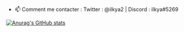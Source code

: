 - 📫 Comment me contacter : Twitter : @ilkya2 | Discord : ilkya#5269

[![Anurag's GitHub stats](https://github-readme-stats.vercel.app/api?username=ilkyaa)](https://github.com/anuraghazra/github-readme-stats)
